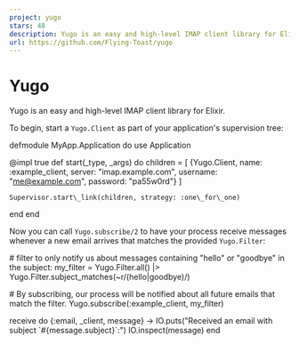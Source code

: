 ```yaml
---
project: yugo
stars: 48
description: Yugo is an easy and high-level IMAP client library for Elixir.
url: https://github.com/Flying-Toast/yugo
---
```


Yugo
====

Yugo is an easy and high-level IMAP client library for Elixir.

To begin, start a `Yugo.Client` as part of your application's supervision tree:

defmodule MyApp.Application do
  use Application

  @impl true
  def start(\_type, \_args) do
    children \= \[
      {Yugo.Client,
       name: :example\_client,
       server: "imap.example.com",
       username: "me@example.com",
       password: "pa55w0rd"}
    \]

    Supervisor.start\_link(children, strategy: :one\_for\_one)
  end
end

Now you can call `Yugo.subscribe/2` to have your process receive messages whenever a new email arrives that matches the provided `Yugo.Filter`:

\# filter to only notify us about messages containing "hello" or "goodbye" in the subject:
my\_filter \=
  Yugo.Filter.all()
  |> Yugo.Filter.subject\_matches(~r/(hello|goodbye)/)

\# By subscribing, our process will be notified about all future emails that match the filter.
Yugo.subscribe(:example\_client, my\_filter)

receive do
  {:email, \_client, message} \->
    IO.puts("Received an email with subject \`#{message.subject}\`:")
    IO.inspect(message)
end
